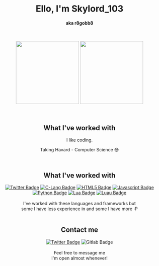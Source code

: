 <h1 align="center">Ello, I'm Skylord_103</h1>
<h4 align="center">aka r8gobb8</h4>
<br>
<section>
    <p align="center">
        <img height="200" src="https://github-readme-stats-r8gobb8.vercel.app/api?username=skylord-103&show_icons=true&theme=codeSTACKr&card_width=400&custom_title=My%20Wonderful%20Stats" />
        <img height="200" src="https://github-readme-stats-r8gobb8.vercel.app/api/top-langs/?username=skylord-103&theme=codeSTACKr&langs_count=8&layout=compact&card_width=350&hide=c%23" />
    </p>
</section>
<br>
<h2 align="center">What I've worked with</h2>
<section align="center">
I like coding.

Taking Havard - Computer Science 😎
</section>
<br>
<h2 align="center">What I've worked with</h2>
<section align="center">
    <a href="https://nodejs.org/"><img alt="Twitter Badge" src="https://img.shields.io/badge/node.js-6DA55F?style=for-the-badge&logo=node.js&logoColor=white"/></a>
    <a href="https://github.com/SkyLord-103"><img alt="C-Lang Badge" src="https://img.shields.io/badge/c-%2300599C.svg?style=for-the-badge&logo=c&logoColor=white"/></a>
    <a href="https://github.com/SkyLord-103"><img alt="HTML5 Badge" src="https://img.shields.io/badge/html5-%23E34F26.svg?style=for-the-badge&logo=html5&logoColor=white"/></a>
    <a href="https://nodejs.org/"><img alt="Javascript Badge" src="https://img.shields.io/badge/javascript-323330?style=for-the-badge&logo=javascript&logoColor=F7DF1E"/></a>
    <br>
    <a href="https://python.org/"><img alt="Python Badge" src="https://img.shields.io/badge/python-3670A0?style=for-the-badge&logo=python&logoColor=ffdd54"/></a>
    <a href="https://lua.org/"><img alt="Lua Badge" src="https://img.shields.io/badge/lua-00599C?style=for-the-badge&logo=lua&logoColor=ffffff"/></a>
    <a href="https://luau-lang.org/"><img alt="Luau Badge" src="https://img.shields.io/badge/luau-00599C?style=for-the-badge&logo=lua&logoColor=ffffff"/></a>
    <br><br>
    I've worked with these languages and frameworks but<br>some I have less experience in and some I have more :P
</section>
<br>
<h2 align="center">Contact me</h2>
<section align="center">
    <a href="https://twitter.com/r8gobb8/"><img alt="Twitter Badge" src="https://img.shields.io/badge/%40r8gobb8-blue?style=for-the-badge&logo=twitter&logoColor=%23ffffff&link=https%3A%2F%2Ftwitter.com%2Fr8gobb8"></a>
    <img alt="Gitlab Badge" src="https://img.shields.io/badge/%40r8gobb8-orange?style=for-the-badge&logo=gitlab&logoColor=%23ffffff&color=%23f4622e&link=https%3A%2F%2Fgitlab.com%2Fr8gobb8">
    <br><br>
    Feel free to message me<br>I'm open almost whenever!
</section>

